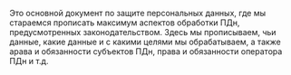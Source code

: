 Это основной документ по защите персональных данных, где мы стараемся прописать максимум аспектов обработки ПДн, предусмотренных законодательством. Здесь мы прописываем, чьи данные, какие данные и с какими целями мы обрабатываем, а также арава и обязанности субъектов ПДн, права и обязанности оператора ПДн и т.д.